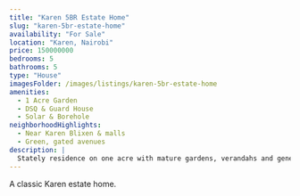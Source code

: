 ```yaml
---
title: "Karen 5BR Estate Home"
slug: "karen-5br-estate-home"
availability: "For Sale"
location: "Karen, Nairobi"
price: 150000000
bedrooms: 5
bathrooms: 5
type: "House"
imagesFolder: /images/listings/karen-5br-estate-home
amenities:
  - 1 Acre Garden
  - DSQ & Guard House
  - Solar & Borehole
neighborhoodHighlights:
  - Near Karen Blixen & malls
  - Green, gated avenues
description: |
  Stately residence on one acre with mature gardens, verandahs and generous entertaining spaces.
---
```

A classic Karen estate home.
